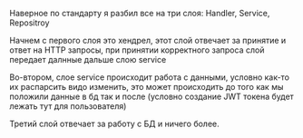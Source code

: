 Наверное по стандарту я разбил все на три слоя: Handler, Service, Repositroy

Начнем с первого слоя это хендрел, этот слой отвечает за принятие и ответ на HTTP запросы, при принятии корректного запроса слой передает далнные дальше слою service

Во-втором, слое service происходит работа с данными, условно как-то их распарсить видо изменить, это может происходить до того как мы положили данные в бд так и после (условно создание JWT токена будет лежать тут для пользователя)

Третий слой отвечает за работу с БД и ничего более.
